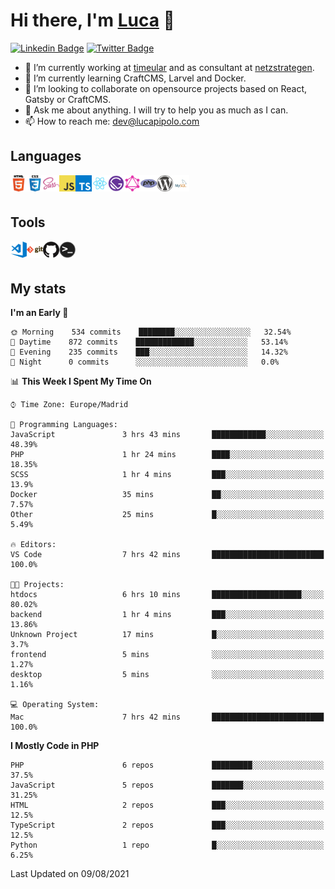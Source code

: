 # Hi there, I'm [Luca](https://www.lucapipolo.com) 👋

[![Linkedin Badge](https://img.shields.io/badge/-Luca%20Pipolo-blue?style=flat&logo=Linkedin&logoColor=white&link=https://www.linkedin.com/in/lucapipolo/)](https://www.linkedin.com/in/lucapipolo/)
[![Twitter Badge](https://img.shields.io/badge/-@luca_pipolo-1ca0f1?style=flat&labelColor=1ca0f1&logo=twitter&logoColor=white&link=https://twitter.com/luca_pipolo)](https://twitter.com/luca_pipolo)


- 🔭 I’m currently working at [timeular](https://github.com/timeular) and as consultant at [netzstrategen](https://github.com/netzstrategen).
- 🌱 I’m currently learning CraftCMS, Larvel and Docker.
- 👯 I’m looking to collaborate on opensource projects based on React, Gatsby or CraftCMS.
- 💬 Ask me about anything. I will try to help you as much as I can.
- 📫 How to reach me: [dev@lucapipolo.com](dev@lucapipolo.com)

## Languages

<img align="left" alt="HTML5" width="26px" src="https://raw.githubusercontent.com/github/explore/80688e429a7d4ef2fca1e82350fe8e3517d3494d/topics/html/html.png" />
<img align="left" alt="CSS3" width="26px" src="https://raw.githubusercontent.com/github/explore/80688e429a7d4ef2fca1e82350fe8e3517d3494d/topics/css/css.png" />
<img align="left" alt="Sass" width="26px" src="https://raw.githubusercontent.com/github/explore/80688e429a7d4ef2fca1e82350fe8e3517d3494d/topics/sass/sass.png" />
<img align="left" alt="JavaScript" width="26px" src="https://raw.githubusercontent.com/github/explore/80688e429a7d4ef2fca1e82350fe8e3517d3494d/topics/javascript/javascript.png" />
<img align="left" alt="TypeScript" width="26px" src="https://raw.githubusercontent.com/github/explore/80688e429a7d4ef2fca1e82350fe8e3517d3494d/topics/typescript/typescript.png" />
<img align="left" alt="React" width="26px" src="https://raw.githubusercontent.com/github/explore/80688e429a7d4ef2fca1e82350fe8e3517d3494d/topics/react/react.png" />
<img align="left" alt="Gatsby" width="26px" src="https://raw.githubusercontent.com/github/explore/master/topics/gatsby/gatsby.png" />
<img align="left" alt="GraphQL" width="26px" src="https://raw.githubusercontent.com/github/explore/80688e429a7d4ef2fca1e82350fe8e3517d3494d/topics/graphql/graphql.png" />
<img align="left" alt="PHP" width="26px" src="https://raw.githubusercontent.com/github/explore/80688e429a7d4ef2fca1e82350fe8e3517d3494d/topics/php/php.png" />
<img align="left" alt="WordPress" width="26px" src="https://raw.githubusercontent.com/github/explore/80688e429a7d4ef2fca1e82350fe8e3517d3494d/topics/wordpress/wordpress.png" />
<img align="left" alt="MySQL" width="26px" src="https://raw.githubusercontent.com/github/explore/80688e429a7d4ef2fca1e82350fe8e3517d3494d/topics/mysql/mysql.png" />

<br>
<br>

## Tools

<img align="left" alt="Visual Studio Code" width="26px" src="https://raw.githubusercontent.com/github/explore/80688e429a7d4ef2fca1e82350fe8e3517d3494d/topics/visual-studio-code/visual-studio-code.png" />
<img align="left" alt="Git" width="26px" src="https://raw.githubusercontent.com/github/explore/80688e429a7d4ef2fca1e82350fe8e3517d3494d/topics/git/git.png" />
<img align="left" alt="GitHub" width="26px" src="https://raw.githubusercontent.com/github/explore/78df643247d429f6cc873026c0622819ad797942/topics/github/github.png"/>
<img align="left" alt="HTML5" width="26px"src="https://raw.githubusercontent.com/github/explore/80688e429a7d4ef2fca1e82350fe8e3517d3494d/topics/terminal/terminal.png"/>

<br>
<br>

## My stats

<!--START_SECTION:waka-->
**I'm an Early 🐤** 

```text
🌞 Morning    534 commits    ████████░░░░░░░░░░░░░░░░░   32.54% 
🌆 Daytime    872 commits    █████████████░░░░░░░░░░░░   53.14% 
🌃 Evening    235 commits    ███░░░░░░░░░░░░░░░░░░░░░░   14.32% 
🌙 Night      0 commits      ░░░░░░░░░░░░░░░░░░░░░░░░░   0.0%

```


📊 **This Week I Spent My Time On** 

```text
⌚︎ Time Zone: Europe/Madrid

💬 Programming Languages: 
JavaScript               3 hrs 43 mins       ████████████░░░░░░░░░░░░░   48.39% 
PHP                      1 hr 24 mins        ████░░░░░░░░░░░░░░░░░░░░░   18.35% 
SCSS                     1 hr 4 mins         ███░░░░░░░░░░░░░░░░░░░░░░   13.9% 
Docker                   35 mins             ██░░░░░░░░░░░░░░░░░░░░░░░   7.57% 
Other                    25 mins             █░░░░░░░░░░░░░░░░░░░░░░░░   5.49%

🔥 Editors: 
VS Code                  7 hrs 42 mins       █████████████████████████   100.0%

🐱‍💻 Projects: 
htdocs                   6 hrs 10 mins       ████████████████████░░░░░   80.02% 
backend                  1 hr 4 mins         ███░░░░░░░░░░░░░░░░░░░░░░   13.86% 
Unknown Project          17 mins             █░░░░░░░░░░░░░░░░░░░░░░░░   3.7% 
frontend                 5 mins              ░░░░░░░░░░░░░░░░░░░░░░░░░   1.27% 
desktop                  5 mins              ░░░░░░░░░░░░░░░░░░░░░░░░░   1.16%

💻 Operating System: 
Mac                      7 hrs 42 mins       █████████████████████████   100.0%

```

**I Mostly Code in PHP** 

```text
PHP                      6 repos             █████████░░░░░░░░░░░░░░░░   37.5% 
JavaScript               5 repos             ███████░░░░░░░░░░░░░░░░░░   31.25% 
HTML                     2 repos             ███░░░░░░░░░░░░░░░░░░░░░░   12.5% 
TypeScript               2 repos             ███░░░░░░░░░░░░░░░░░░░░░░   12.5% 
Python                   1 repo              █░░░░░░░░░░░░░░░░░░░░░░░░   6.25%

```



 Last Updated on 09/08/2021
<!--END_SECTION:waka-->
